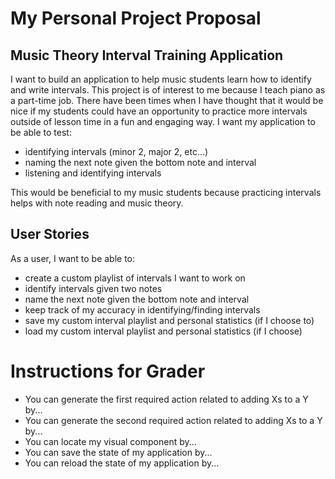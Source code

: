 # My Personal Project Proposal

## Music Theory Interval Training Application

I want to build an application to help music students learn how to
identify and write intervals. This project is of interest to me 
because I teach piano as a part-time job. There have been times 
when I have thought that it would be nice if my students could
have an opportunity to practice more intervals outside of lesson
time in a fun and engaging way. I want my application to be able
to test:

- identifying intervals (minor 2, major 2, etc...)
- naming the next note given the bottom note and interval
- listening and identifying intervals

This would be beneficial to my music students because practicing
intervals helps with note reading and music theory.

## User Stories

As a user, I want to be able to:

 - create a custom playlist of intervals I want to work on
 - identify intervals given two notes
 - name the next note given the bottom note and interval
 - keep track of my accuracy in identifying/finding intervals
 - save my custom interval playlist and personal statistics (if I choose to)
 - load my custom interval playlist and personal statistics (if I choose)

# Instructions for Grader

- You can generate the first required action related to adding Xs to a Y by...
- You can generate the second required action related to adding Xs to a Y by...
- You can locate my visual component by...
- You can save the state of my application by...
- You can reload the state of my application by...